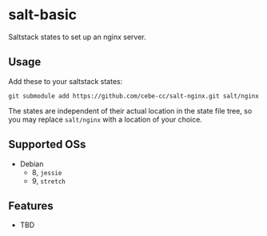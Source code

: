 # salt-basic

Saltstack states to set up an nginx server.

## Usage

Add these to your saltstack states:

    git submodule add https://github.com/cebe-cc/salt-nginx.git salt/nginx
    
The states are independent of their actual location in the state file tree, so you may replace `salt/nginx` with a location of your choice.

## Supported OSs

- Debian
  - 8, `jessie`
  - 9, `stretch`

## Features

- TBD
